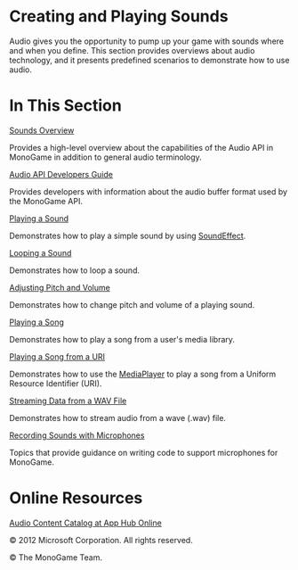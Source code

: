 ﻿

# Creating and Playing Sounds

Audio gives you the opportunity to pump up your game with sounds where and when you define. This section provides overviews about audio technology, and it presents predefined scenarios to demonstrate how to use audio.

# In This Section

[Sounds Overview](Audio_XNA.md)

Provides a high-level overview about the capabilities of the Audio API in MonoGame in addition to general audio terminology.

[Audio API Developers Guide](Audio_SoundEffectDev.md)

Provides developers with information about the audio buffer format used by the MonoGame API.

[Playing a Sound](Audio_HowTo_PlayASound.md)

Demonstrates how to play a simple sound by using [SoundEffect](T_MXFA_SoundEffect.md).

[Looping a Sound](Audio_HowTo_LoopASound.md)

Demonstrates how to loop a sound.

[Adjusting Pitch and Volume](Audio_HowTo_ChangePitchAndVolume.md)

Demonstrates how to change pitch and volume of a playing sound.

[Playing a Song](Audio_HowTo_PlayASong.md)

Demonstrates how to play a song from a user's media library.

[Playing a Song from a URI](Media_HowTo_PlaySongfromURI.md)

Demonstrates how to use the [MediaPlayer](T_MXFM_MediaPlayer.md) to play a song from a Uniform Resource Identifier (URI).

[Streaming Data from a WAV File](Audio_HowTo_StreamDataFromWav.md)

Demonstrates how to stream audio from a wave (.wav) file.

[Recording Sounds with Microphones](Microphone.md)

Topics that provide guidance on writing code to support microphones for MonoGame.

# Online Resources

[Audio Content Catalog at App Hub Online](http://go.microsoft.com/fwlink/?LinkId=128877)

© 2012 Microsoft Corporation. All rights reserved.  

© The MonoGame Team.
